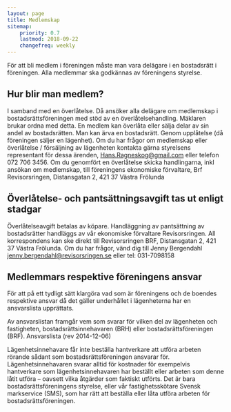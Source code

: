 ```yaml
---
layout: page
title: Medlemskap
sitemap:
    priority: 0.7
    lastmod: 2018-09-22
    changefreq: weekly
---
```

För att bli medlem i föreningen måste man vara delägare i en bostadsrätt i föreningen. Alla medlemmar ska godkännas av föreningens styrelse.

## Hur blir man medlem?
I samband med en överlåtelse. Då ansöker alla delägare om medlemskap i bostadsrättsföreningen med stöd av en överlåtelsehandling. Mäklaren brukar ordna med detta.
En medlem kan överlåta eller sälja delar av sin andel av bostadsrätten.
Man kan ärva en bostadsrätt.
Genom upplåtelse (då föreningen säljer en lägenhet).
Om du har frågor om medlemskap eller överlåtelse / försäljning av lägenheten kontakta gärna styrelsens representant för dessa ärenden, Hans.Ragneskog@gmail.com eller telefon 072 706 3456. Om du genomfört en överlåtelse skicka handlingarna, inkl ansökan om medlemskap, till föreningens ekonomiske förvaltare,
Brf Revisorsringen, Distansgatan 2, 421 37 Västra Frölunda

## Överlåtelse- och pantsättningsavgift tas ut enligt stadgar
Överlåtelseavgift betalas av köpare.
Handläggning av pantsättning av bostadsrätter handläggs av vår ekonomiske förvaltare Revisorsringen.
All korrespondens kan ske direkt till Revisorsringen BRF, Distansgatan 2, 421 37 Västra Frölunda.
Om du har frågor, vänd dig till Jenny Bergendahl jenny.bergendahl@revisorsringen.se eller tel: 031-7098158

## Medlemmars respektive föreningens ansvar
För att på ett tydligt sätt klargöra vad som är föreningens och de boendes respektive ansvar då det gäller underhållet i lägenheterna har en ansvarslista upprättats.

Av ansvarslistan framgår vem som svarar för vilken del av lägenheten och fastigheten, bostadsrättsinnehavaren (BRH) eller bostadsrättsföreningen (BRF).
Ansvarslista (rev 2014-12-06)

Lägenhetsinnehavare får inte beställa hantverkare att utföra arbeten rörande sådant som bostadsrättsföreningen ansvarar för. Lägenhetsinnehavaren svarar alltid för kostnader för exempelvis hantverkare som lägenhetsinnehavaren har beställt eller arbeten som denne låtit utföra – oavsett vilka åtgärder som faktiskt utförts. Det är bara bostadsrättsföreningens styrelse, eller vår fastighetsskötare Svensk markservice (SMS), som har rätt att beställa eller låta utföra arbeten för bostadsrättsföreningen.
